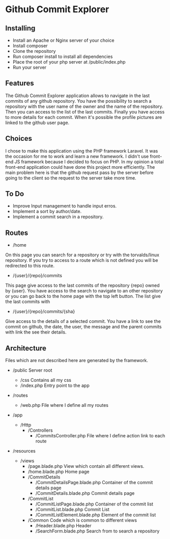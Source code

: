 # Github Commit Explorer

## Installing

  * Install an Apache or Nginx server of your choice
  * Install composer
  * Clone the repository
  * Run composer install to install all dependencies
  * Place the root of your php server at /public/index.php
  * Run your server

## Features

The Github Commit Explorer application allows to navigate in the last commits of any github repository. You have the possibility to search a repository with the user name of the owner and the name of the repository. Then you can access to the list of the last commits. Finally you have access to more details for each commit. When it's possible the profile pictures are linked to the github user page.

## Choices

I chose to make this application using the PHP framework Laravel. It was the occasion for me to work and learn a new framework. I didn't use front-end JS framework because I decided to focus on PHP. In my opinion a total front-end application could have done this project more efficiently. The main problem here is that the github request pass by the server before going to the client so the request to the server take more time.

## To Do

 * Improve Input management to handle input erros.
 * Implement a sort by author/date.
 * Implement a commit search in a repository.

## Routes

  * /home

On this page you can search for a repository or try with the torvalds/linux repository. If you try to access to a route which is not defined you will be redirected to this route.

  * /{user}/{repo}/commits

This page give access to the last commits of the repository {repo} owned by {user}. You have access to the search to navigate to an other repository or you can go back to the home page with the top left button. The list give the last commits with

  * /{user}/{repo}/commits/{sha}

Give access to the details of a selected commit. You have a link to see the commit on github, the date, the user, the message and the parent commits with link the see their details.

## Architecture

Files which are not described here are generated by the framework.

  * /public Server root
    * /css Contains all my css
    * /index.php Entry point to the app

  * /routes
    * /web.php File where I define all my routes

  * /app
    * /Http
      * /Controllers
        * /CommitsController.php File where I define action link to each route

  * /resources
    * /views
      * /page.blade.php View which contain all different views.
      * /home.blade.php Home page
      * /CommitDetails
        * /CommitDetailsPage.blade.php Container of the commit details page
        * /CommitDetails.blade.php Commit details page
      * /CommitList
        * /CommitListPage.blade.php Container of the commit list
        * /CommitList.blade.php Commit List
        * /CommitListElement.blade.php Element of the commit list
      * /Common Code which is common to different views
        * /Header.blade.php Header
        * /SearchForm.blade.php Search from to search a repository
